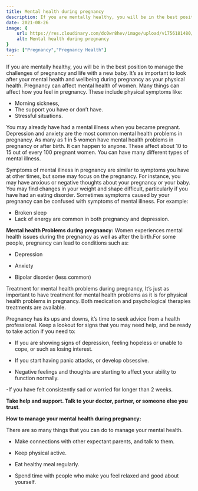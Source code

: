 ```yaml
---
title: Mental health during pregnancy
description: If you are mentally healthy, you will be in the best position to manage the challenges of pregnancy and life with a new baby. It’s as important to look after your mental health and wellbeing during pregnancy as your phys...
date: 2021-08-26
image: {
    url: https://res.cloudinary.com/dc0wr8hev/image/upload/v1756181480/Mental_health_during_pregnancy_vcp9r1.jpg,
    alt: Mental health during pregnancy
}
tags: ["Pregnancy","Pregnancy Health"]
---
```

If you are mentally healthy, you will be in the best position to manage the challenges of pregnancy and life with a new baby. It’s as important to look after your mental health and wellbeing during pregnancy as your physical health. Pregnancy can affect mental health of women. Many things can affect how you feel in pregnancy. These include physical symptoms like:

- Morning sickness,
- The support you have or don’t have.
- Stressful situations.

You may already have had a mental illness when you became pregnant. Depression and anxiety are the most common mental health problems in pregnancy. As many as 1 in 5 women have mental health problems in pregnancy or after birth. It can happen to anyone. These affect about 10 to 15 out of every 100 pregnant women. You can have many different types of mental illness. 

Symptoms of mental illness in pregnancy are similar to symptoms you have at other times, but some may focus on the pregnancy. For instance, you may have anxious or negative thoughts about your pregnancy or your baby. You may find changes in your weight and shape difficult, particularly if you have had an eating disorder. Sometimes symptoms caused by your pregnancy can be confused with symptoms of mental illness. For example:

- Broken sleep 
- Lack of energy are common in both pregnancy and depression.

<!-- ![mental health](https://img1.wsimg.com/isteam/ip/7d906beb-bc9b-4377-9b06-b22a3566899c/images.jpeg-16.jpg/:/cr=t:0%25,l:0%25,w:100%25,h:100%25/rs=w:1280) -->

**Mental health Problems during pregnancy:** Women experiences mental health issues during the pregnancy as well as after the birth.For some people, pregnancy can lead to conditions such as:

- Depression

- Anxiety

- Bipolar disorder (less common)

Treatment for mental health problems during pregnancy, It’s just as important to have treatment for mental health problems as it is for physical health problems in pregnancy. Both medication and psychological therapies treatments are available. 

Pregnancy has its ups and downs, it’s time to seek advice from a health professional. Keep a lookout for signs that you may need help, and be ready to take action if you need to:

- If you are showing signs of depression, feeling hopeless or unable to cope, or such as losing interest.

- If you start having panic attacks, or develop obsessive.

- Negative feelings and thoughts are starting to affect your ability to function normally.

-If you have felt consistently sad or worried for longer than 2 weeks.

**Take help and support. Talk to your doctor, partner, or someone else you trust**.

**How to manage your mental health during pregnancy:**

There are so many things that you can do to manage your mental health.

- Make connections with other expectant parents, and talk to them.

- Keep physical active.

- Eat healthy meal regularly.

- Spend time with people who make you feel relaxed and good about yourself.